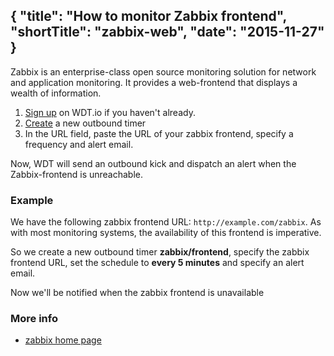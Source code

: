 {
  "title": "How to monitor Zabbix frontend",
  "shortTitle": "zabbix-web",
  "date": "2015-11-27"
}
---
Zabbix is an enterprise-class open source monitoring solution for network and application monitoring.  It provides a web-frontend that displays a wealth of information.

1. [Sign up](https://wdt.io/signup) on WDT.io if you haven't already.
2. [Create](outbound_timer.html) a new outbound timer
3. In the URL field, paste the URL of your zabbix frontend, specify a frequency and alert email.

Now, WDT will send an outbound kick and dispatch an alert when the Zabbix-frontend is unreachable.

### Example

We have the following zabbix frontend URL: ```http://example.com/zabbix```.  As with most monitoring systems, the availability of this frontend is imperative.

So we create a new outbound timer **zabbix/frontend**, specify the zabbix frontend URL, set the schedule to **every 5 minutes** and specify an alert email.

Now we'll be notified when the zabbix frontend is unavailable

### More info

- [zabbix home page](http://zabbix.com)
